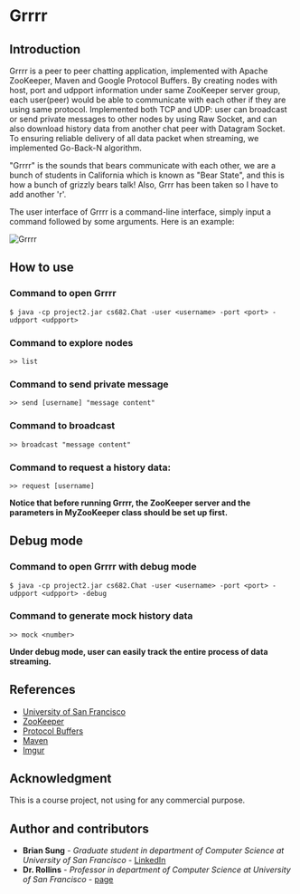 # Grrrr

## Introduction

Grrrr is a peer to peer chatting application, implemented with Apache ZooKeeper, Maven and Google Protocol Buffers. By creating nodes with host, port and udpport information under same ZooKeeper server group, each user(peer) would be able to communicate with each other if they are using same protocol. Implemented both TCP and UDP: user can broadcast or send private messages to other nodes by using Raw Socket, and can also download history data from another chat peer with Datagram Socket. To ensuring reliable delivery of all data packet when streaming, we implemented Go-Back-N algorithm.

"Grrrr" is the sounds that bears communicate with each other, we are a bunch of students in California which is known as "Bear State", and this is how a bunch of grizzly bears talk! Also, Grrr has been taken so I have to add another 'r'.

The user interface of Grrrr is a command-line interface, simply input a command followed by some arguments. Here is an example:

![Grrrr](https://i.imgur.com/71GE6Ck.png)

## How to use

### Command to open Grrrr

```
$ java -cp project2.jar cs682.Chat -user <username> -port <port> -udpport <udpport>
```

### Command to explore nodes

```
>> list
```

### Command to send private message

```
>> send [username] "message content"
```

### Command to broadcast

```
>> broadcast "message content"
```

### Command to request a history data:

```
>> request [username]
```

**Notice that before running Grrrr, the ZooKeeper server and the parameters in MyZooKeeper class should be set up first.**

## Debug mode

### Command to open Grrrr with debug mode

```
$ java -cp project2.jar cs682.Chat -user <username> -port <port> -udpport <udpport> -debug
```

### Command to generate mock history data

```
>> mock <number>
```

**Under debug mode, user can easily track the entire process of data streaming.**

## References
* [University of San Francisco](https://www.usfca.edu/)
* [ZooKeeper](https://zookeeper.apache.org/)
* [Protocol Buffers](https://developers.google.com/protocol-buffers/)
* [Maven](https://maven.apache.org/guides/getting-started/maven-in-five-minutes.html)
* [Imgur](https://imgur.com/)

## Acknowledgment

This is a course project, not using for any commercial purpose.

## Author and contributors

* **Brian Sung** - *Graduate student in department of Computer Science at University of San Francisco* - [LinkedIn](https://www.linkedin.com/in/brianisadog/)
* **Dr. Rollins** - *Professor in department of Computer Science at University of San Francisco* - [page](http://srollins.cs.usfca.edu/)